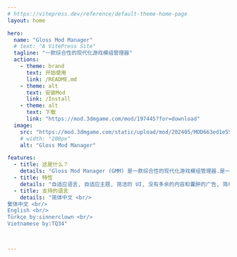 ```yaml
---
# https://vitepress.dev/reference/default-theme-home-page
layout: home

hero:
  name: "Gloss Mod Manager"
  # text: "A VitePress Site"
  tagline: "一款综合性的现代化游戏模组管理器"
  actions:
    - theme: brand
      text: 开始使用
      link: /README.md
    - theme: alt
      text: 安装Mod
      link: /Install
    - theme: alt
      text: 下载
      link: "https://mod.3dmgame.com/mod/197445?for=download"
  image:
    src: "https://mod.3dmgame.com/static/upload/mod/202405/MOD663ed1e5509eb.png@webp"
    # width: "200px"
    alt: "Gloss Mod Manager"

features:
  - title: 这是什么？
    details: "Gloss Mod Manager (GMM) 是一款综合性的现代化游戏模组管理器.是一款功能强大的综合性游戏Mod管理器, 它为游戏玩家提供了简单易用的方式来管理和安装各种游戏Mod."
  - title: 特性
    details: "自适应语言, 自适应主题, 简洁的 UI, 没有多余的内容和囊肿的广告, 简单的安装和下载, 便捷的游览、下载 Mod, 令人舒适的动画, 程序无毒无捆绑, 功能全部免费开放"
  - title: 支持的语言
    details: "简体中文 <br/>
繁体中文 <br/>
English <br/>
Türkçe by:sinnerclown <br/>
Vietnamese by:TQ34"



---
```


<style>
:root {
  --vp-home-hero-name-color: transparent;
  --vp-home-hero-name-background: -webkit-linear-gradient(120deg, #bd34fe 30%, #41d1ff);

  --vp-home-hero-image-background-image: linear-gradient(-45deg, #bd34fe 50%, #47caff 50%);
  --vp-home-hero-image-filter: blur(44px);
}

@media (min-width: 640px) {
  :root {
    --vp-home-hero-image-filter: blur(56px);
  }
}

@media (min-width: 960px) {
  :root {
    --vp-home-hero-image-filter: blur(68px);
  }
}
</style>